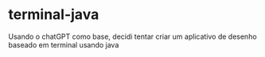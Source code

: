 # terminal-java

Usando o chatGPT como base, decidi tentar criar um aplicativo de desenho baseado em terminal usando java
